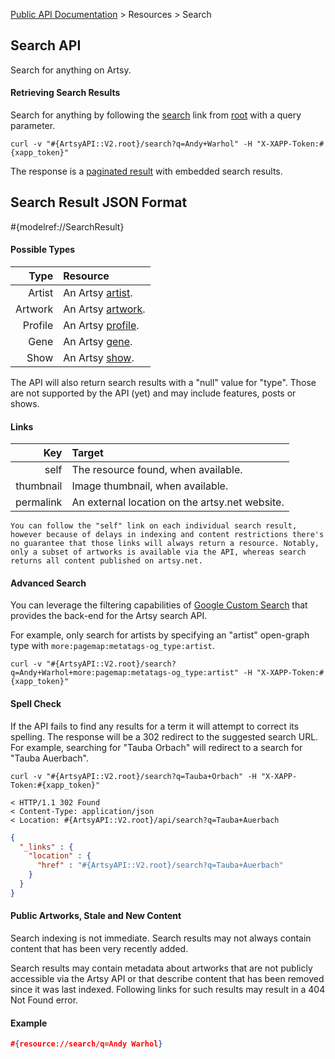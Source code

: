 [Public API Documentation](/v2) &gt; Resources &gt; Search

## Search API

Search for anything on Artsy.

#### Retrieving Search Results

Search for anything by following the [search](#{ArtsyAPI::V2.root}/search) link from [root](#{ArtsyAPI::V2.root}) with a query parameter.

```
curl -v "#{ArtsyAPI::V2.root}/search?q=Andy+Warhol" -H "X-XAPP-Token:#{xapp_token}"
```

The response is a [paginated result](/v2/docs/pagination) with embedded search results.

## Search Result JSON Format

#{modelref://SearchResult}

#### Possible Types

Type          | Resource                                           |
-------------:|:---------------------------------------------------|
Artist        | An Artsy [artist](/v2/docs/artists).                  |
Artwork       | An Artsy [artwork](/v2/docs/artworks).                |
Profile       | An Artsy [profile](/v2/docs/profiles).                |
Gene          | An Artsy [gene](/v2/docs/genes).                      |
Show          | An Artsy [show](/v2/docs/shows).                      |

The API will also return search results with a "null" value for "type". Those are not supported by the API (yet) and may include features, posts or shows.

#### Links

Key        | Target                                          |
----------:|:------------------------------------------------|
self       | The resource found, when available.             |
thumbnail  | Image thumbnail, when available.                |
permalink  | An external location on the artsy.net website.  |

``` alert[warning]
You can follow the "self" link on each individual search result, however because of delays in indexing and content restrictions there's no guarantee that those links will always return a resource. Notably, only a subset of artworks is available via the API, whereas search returns all content published on artsy.net.
```

#### Advanced Search

You can leverage the filtering capabilities of [Google Custom Search](https://developers.google.com/custom-search/v2/docs/structured_search) that provides the back-end for the Artsy search API.

For example, only search for artists by specifying an "artist" open-graph type with `more:pagemap:metatags-og_type:artist`.

```
curl -v "#{ArtsyAPI::V2.root}/search?q=Andy+Warhol+more:pagemap:metatags-og_type:artist" -H "X-XAPP-Token:#{xapp_token}"
```

#### Spell Check

If the API fails to find any results for a term it will attempt to correct its spelling. The response will be a 302 redirect to the suggested search URL. For example, searching for "Tauba Orbach" will redirect to a search for "Tauba Auerbach".

```
curl -v "#{ArtsyAPI::V2.root}/search?q=Tauba+Orbach" -H "X-XAPP-Token:#{xapp_token}"

< HTTP/1.1 302 Found
< Content-Type: application/json
< Location: #{ArtsyAPI::V2.root}/api/search?q=Tauba+Auerbach
```

``` json
{
  "_links" : {
    "location" : {
      "href" : "#{ArtsyAPI::V2.root}/search?q=Tauba+Auerbach"
    }
  }
}
```

#### Public Artworks, Stale and New Content

Search indexing is not immediate. Search results may not always contain content that has been very recently added.

Search results may contain metadata about artworks that are not publicly accessible via the Artsy API or that describe content that has been removed since it was last indexed. Following links for such results may result in a 404 Not Found error.

#### Example

``` json
#{resource://search/q=Andy Warhol}
```
